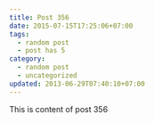 ```yaml
---
title: Post 356
date: 2015-07-15T17:25:06+07:00
tags:
  - random post
  - post has 5
category:
  - random post
  - uncategorized
updated: 2013-06-29T07:40:10+07:00
---
```

This is content of post 356